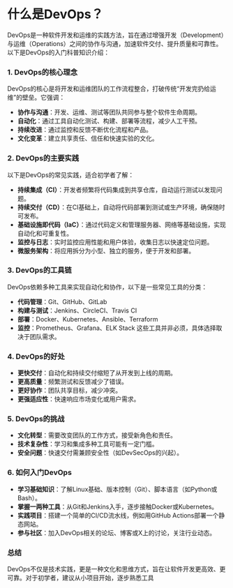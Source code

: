 # 什么是DevOps？

DevOps是一种软件开发和运维的实践方法，旨在通过增强开发（Development）与运维（Operations）之间的协作与沟通，加速软件交付、提升质量和可靠性。以下是DevOps的入门科普知识介绍：

### 1. **DevOps的核心理念**

DevOps的核心是将开发和运维团队的工作流程整合，打破传统“开发完扔给运维”的壁垒。它强调：

- **协作与沟通**：开发、运维、测试等团队共同参与整个软件生命周期。
- **自动化**：通过工具自动化测试、构建、部署等流程，减少人工干预。
- **持续改进**：通过监控和反馈不断优化流程和产品。
- **文化变革**：建立共享责任、信任和快速实验的文化。

### 2. **DevOps的主要实践**

以下是DevOps的常见实践，适合初学者了解：

- **持续集成（CI）**：开发者频繁将代码集成到共享仓库，自动运行测试以发现问题。
- **持续交付（CD）**：在CI基础上，自动将代码部署到测试或生产环境，确保随时可发布。
- **基础设施即代码（IaC）**：通过代码定义和管理服务器、网络等基础设施，实现自动化和可重复性。
- **监控与日志**：实时监控应用性能和用户体验，收集日志以快速定位问题。
- **微服务架构**：将应用拆分为小型、独立的服务，便于开发和部署。

### 3. **DevOps的工具链**

DevOps依赖多种工具来实现自动化和协作，以下是一些常见工具的分类：

- **代码管理**：Git、GitHub、GitLab
- **构建与测试**：Jenkins、CircleCI、Travis CI
- **部署**：Docker、Kubernetes、Ansible、Terraform
- **监控**：Prometheus、Grafana、ELK Stack 这些工具并非必须，具体选择取决于团队需求。

### 4. **DevOps的好处**

- **更快交付**：自动化和持续交付缩短了从开发到上线的周期。
- **更高质量**：频繁测试和反馈减少了错误。
- **更好协作**：团队共享目标，减少冲突。
- **更强适应性**：快速响应市场变化或用户需求。

### 5. **DevOps的挑战**

- **文化转型**：需要改变团队的工作方式，接受新角色和责任。
- **技术复杂性**：学习和集成多种工具可能有一定门槛。
- **安全问题**：快速交付需兼顾安全性（如DevSecOps的兴起）。

### 6. **如何入门DevOps**

- **学习基础知识**：了解Linux基础、版本控制（Git）、脚本语言（如Python或Bash）。
- **掌握一两种工具**：从Git和Jenkins入手，逐步接触Docker或Kubernetes。
- **实践项目**：搭建一个简单的CI/CD流水线，例如用GitHub Actions部署一个静态网站。
- **参与社区**：加入DevOps相关的论坛、博客或X上的讨论，关注行业动态。

### 总结

DevOps不仅是技术实践，更是一种文化和思维方式，旨在让软件开发更高效、更可靠。对于初学者，建议从小项目开始，逐步熟悉工具

